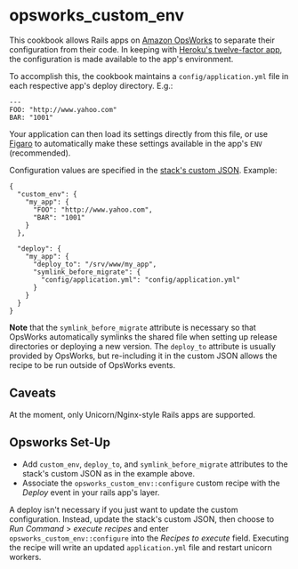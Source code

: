 opsworks\_custom\_env
===================

This cookbook allows Rails apps on [Amazon OpsWorks](http://aws.amazon.com/opsworks/) to separate their configuration from their code. In keeping with [Heroku's twelve-factor app](http://www.12factor.net/config), the configuration is made available to the app's environment.

To accomplish this, the cookbook maintains a `config/application.yml` file in each respective app's deploy directory. E.g.:

    ---
    FOO: "http://www.yahoo.com"
    BAR: "1001"

Your application can then load its settings directly from this file, or use [Figaro](https://github.com/laserlemon/figaro) to automatically make these settings available in the app's `ENV` (recommended).

Configuration values are specified in the [stack's custom JSON](http://docs.aws.amazon.com/opsworks/latest/userguide/workingstacks-json.html). Example:

    {
      "custom_env": {
        "my_app": {
          "FOO": "http://www.yahoo.com",
          "BAR": "1001"
        }
      },
      
      "deploy": {
        "my_app": {
          "deploy_to": "/srv/www/my_app",
          "symlink_before_migrate": {
            "config/application.yml": "config/application.yml"
          }
        }
      }
    }

**Note** that the `symlink_before_migrate` attribute is necessary so that OpsWorks automatically symlinks the shared file when setting up release directories or deploying a new version. The `deploy_to` attribute is usually provided by OpsWorks, but re-including it in the custom JSON allows the recipe to be run outside of OpsWorks events.


Caveats
-------

At the moment, only Unicorn/Nginx-style Rails apps are supported.


Opsworks Set-Up
---------------

* Add `custom_env`, `deploy_to`, and `symlink_before_migrate` attributes to the stack's custom JSON as in the example above.
* Associate the `opsworks_custom_env::configure` custom recipe with the _Deploy_ event in your rails app's layer.

A deploy isn't necessary if you just want to update the custom configuration. Instead, update the stack's custom JSON, then choose to _Run Command_ > _execute recipes_ and enter `opsworks_custom_env::configure` into the _Recipes to execute_ field. Executing the recipe will write an updated `application.yml` file and restart unicorn workers.

